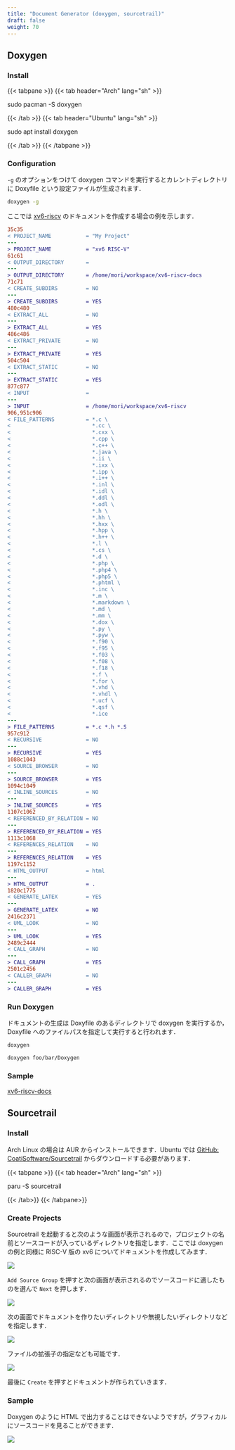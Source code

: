 ```yaml
---
title: "Document Generator (doxygen, sourcetrail)"
draft: false
weight: 70
---
```

## Doxygen

### Install

{{< tabpane >}}
{{< tab header="Arch" lang="sh" >}}

sudo pacman -S doxygen

{{< /tab >}}
{{< tab header="Ubuntu" lang="sh" >}}

sudo apt install doxygen

{{< /tab >}}
{{< /tabpane >}}

### Configuration

`-g` のオプションをつけて doxygen コマンドを実行するとカレントディレクトリに Doxyfile という設定ファイルが生成されます．

```sh
doxygen -g
```

ここでは [xv6-riscv](https://github.com/mit-pdos/xv6-riscv) のドキュメントを作成する場合の例を示します．

```diff
35c35
< PROJECT_NAME           = "My Project"
---
> PROJECT_NAME           = "xv6 RISC-V"
61c61
< OUTPUT_DIRECTORY       =
---
> OUTPUT_DIRECTORY       = /home/mori/workspace/xv6-riscv-docs
71c71
< CREATE_SUBDIRS         = NO
---
> CREATE_SUBDIRS         = YES
480c480
< EXTRACT_ALL            = NO
---
> EXTRACT_ALL            = YES
486c486
< EXTRACT_PRIVATE        = NO
---
> EXTRACT_PRIVATE        = YES
504c504
< EXTRACT_STATIC         = NO
---
> EXTRACT_STATIC         = YES
877c877
< INPUT                  =
---
> INPUT                  = /home/mori/workspace/xv6-riscv
906,951c906
< FILE_PATTERNS          = *.c \
<                          *.cc \
<                          *.cxx \
<                          *.cpp \
<                          *.c++ \
<                          *.java \
<                          *.ii \
<                          *.ixx \
<                          *.ipp \
<                          *.i++ \
<                          *.inl \
<                          *.idl \
<                          *.ddl \
<                          *.odl \
<                          *.h \
<                          *.hh \
<                          *.hxx \
<                          *.hpp \
<                          *.h++ \
<                          *.l \
<                          *.cs \
<                          *.d \
<                          *.php \
<                          *.php4 \
<                          *.php5 \
<                          *.phtml \
<                          *.inc \
<                          *.m \
<                          *.markdown \
<                          *.md \
<                          *.mm \
<                          *.dox \
<                          *.py \
<                          *.pyw \
<                          *.f90 \
<                          *.f95 \
<                          *.f03 \
<                          *.f08 \
<                          *.f18 \
<                          *.f \
<                          *.for \
<                          *.vhd \
<                          *.vhdl \
<                          *.ucf \
<                          *.qsf \
<                          *.ice
---
> FILE_PATTERNS          = *.c *.h *.S
957c912
< RECURSIVE              = NO
---
> RECURSIVE              = YES
1088c1043
< SOURCE_BROWSER         = NO
---
> SOURCE_BROWSER         = YES
1094c1049
< INLINE_SOURCES         = NO
---
> INLINE_SOURCES         = YES
1107c1062
< REFERENCED_BY_RELATION = NO
---
> REFERENCED_BY_RELATION = YES
1113c1068
< REFERENCES_RELATION    = NO
---
> REFERENCES_RELATION    = YES
1197c1152
< HTML_OUTPUT            = html
---
> HTML_OUTPUT            = .
1820c1775
< GENERATE_LATEX         = YES
---
> GENERATE_LATEX         = NO
2416c2371
< UML_LOOK               = NO
---
> UML_LOOK               = YES
2489c2444
< CALL_GRAPH             = NO
---
> CALL_GRAPH             = YES
2501c2456
< CALLER_GRAPH           = NO
---
> CALLER_GRAPH           = YES
```

### Run Doxygen

ドキュメントの生成は Doxyfile のあるディレクトリで doxygen を実行するか，Doxyfile へのファイルパスを指定して実行すると行われます．

```sh
doxygen
```

```sh
doxygen foo/bar/Doxygen
```

### Sample

[xv6-riscv-docs](https://forest0923.gitlab.io/xv6-riscv-docs/)

## Sourcetrail

### Install

Arch Linux の場合は AUR からインストールできます．Ubuntu では [GitHub: CoatiSoftware/Sourcetrail](https://github.com/CoatiSoftware/Sourcetrail/releases) からダウンロードする必要があります．

{{< tabpane >}}
{{< tab header="Arch" lang="sh" >}}

paru -S sourcetrail

{{< /tab>}}
{{< /tabpane>}}

### Create Projects

Sourcetrail を起動すると次のような画面が表示されるので，プロジェクトの名前とソースコードが入っているディレクトリを指定します．ここでは doxygen の例と同様に RISC-V 版の xv6 についてドキュメントを作成してみます．

![](sourcetrail01.png)

`Add Source Group` を押すと次の画面が表示されるのでソースコードに適したものを選んで `Next` を押します．

![](sourcetrail02.png)

次の画面でドキュメントを作りたいディレクトリや無視したいディレクトリなどを指定します．

![](sourcetrail03.png)

ファイルの拡張子の指定なども可能です．

![](sourcetrail04.png)

最後に `Create` を押すとドキュメントが作られていきます．

### Sample

Doxygen のように HTML で出力することはできないようですが，グラフィカルにソースコードを見ることができます．

![](sourcetrail05.png)
